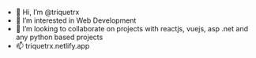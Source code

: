 - 👋 Hi, I’m @triquetrx
- 👀 I’m interested in Web Development
- 💞️ I’m looking to collaborate on projects with reactjs, vuejs, asp .net and any python based projects 
- 📫 triquetrx.netlify.app

<!---
triquetrx/triquetrx is a ✨ special ✨ repository because its `README.md` (this file) appears on your GitHub profile.
You can click the Preview link to take a look at your changes.
--->
